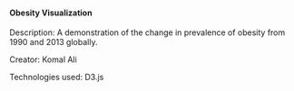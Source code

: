 #### Obesity Visualization

Description: A demonstration of the change in prevalence of obesity from 1990 and 2013 globally.

Creator: Komal Ali

Technologies used: D3.js